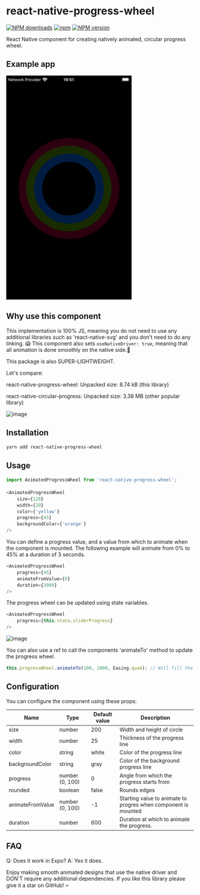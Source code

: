 # react-native-progress-wheel
<a href="https://www.npmjs.com/package/react-native-progress-wheel"><img src="https://img.shields.io/npm/dm/react-native-progress-wheel.svg?style=flat-square" alt="NPM downloads"></a>
[![npm](https://img.shields.io/npm/dt/react-native-progress-wheel.svg)](https://www.npmjs.org/package/react-native-progress-wheel)
  <a href="https://www.npmjs.com/package/react-native-progress-wheel"><img src="https://img.shields.io/npm/v/react-native-progress-wheel.svg?style=flat-square" alt="NPM version"></a>

React Native component for creating natively animated, circular progress wheel.

## Example app

![image](preview.gif)

## Why use this component

This implementation is 100% JS, meaning you do not need to use any additional libraries such as 'react-native-svg' and you don't need to do any linking. 😱
This component also sets `useNativeDriver: true`, meaning that all animation is done smoothly on the native side.💖

This package is also SUPER-LIGHTWEIGHT.

Let's compare:

react-native-progress-wheel: Unpacked size: 8.74 kB (this library)

react-native-circular-progress: Unpacked size: 3.38 MB (other popular library)

![image](performance_compare.gif)

## Installation

    yarn add react-native-progress-wheel

## Usage
```js
import AnimatedProgressWheel from 'react-native-progress-wheel';

<AnimatedProgressWheel 
    size={120} 
    width={20} 
    color={'yellow'}
    progress={45}
    backgroundColor={'orange'}
/>
```

You can define a progress value, and a value from which to animate when the component is mounted.
The following example will animate from 0% to 45% at a duration of 3 seconds.

```js
<AnimatedProgressWheel
    progress={45}
    animateFromValue={0}
    duration={3000}
/>
```

The progress wheel can be updated using state variables.

```js
<AnimatedProgressWheel
    progress={this.state.sliderProgress}
/>
```

![image](state.gif)

You can also use a ref to call the components 'animateTo' method to update the progress wheel.

```js
this.progressWheel.animateTo(100, 2000, Easing.quad); // Will fill the progress bar linearly in 2 seconds
```

## Configuration

You can configure the component using these props:

Name             | Type                   | Default value           | Description
-----------------|------------------------|-------------------------|--------------
size             | number                 | 200                     | Width and height of circle
width            | number                 | 25                      | Thickness of the progress line
color            | string                 | white                   | Color of the progress line
backgroundColor  | string                 | gray                    | Color of the background progress line
progress         | number (0, 100)        | 0                       | Angle from which the progress starts from
rounded          | boolean                | false                   | Rounds edges
animateFromValue | number (0, 100)        | -1                      | Starting value to animate to progres when component is mounted
duration         | number                 | 600                     | Duration at which to animate the progress.

## FAQ
Q: Does it work in Expo?
A: Yes it does.

Enjoy making smooth animated designs that use the native driver and DON'T require any additional dependencies.
If you like this library please give it a star on GitHub! ⭐️
